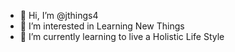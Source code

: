 - 👋 Hi, I’m @jthings4
- 👀 I’m interested in Learning New Things
- 🌱 I’m currently learning to live a Holistic Life Style

